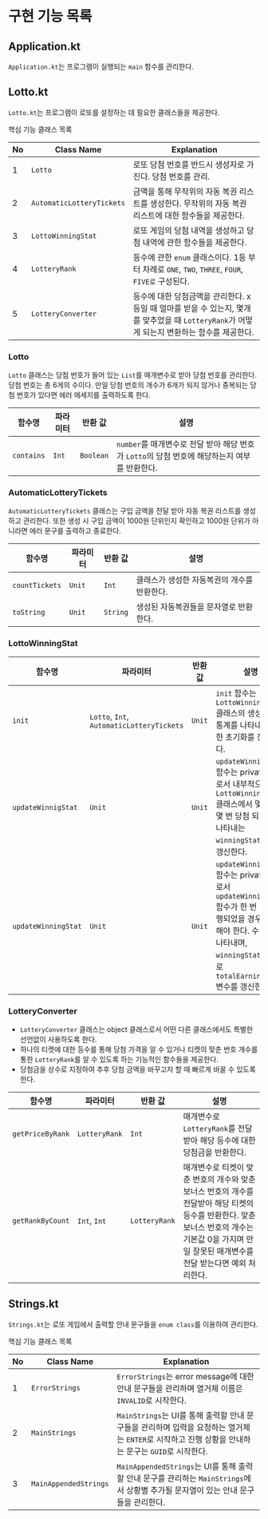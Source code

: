 # 구현 기능 목록

## Application.kt

`Application.kt`는 프로그램이 실행되는 `main` 함수를 관리한다.

## Lotto.kt

`Lotto.kt`는 프로그램이 로또를 설정하는 데 필요한 클래스들을 제공한다.

핵심 기능 클래스 목록

|No| Class Name              | Explanation                                                |
|---|-------------------------|------------------------------------------------------------|
|1| `Lotto`                   | 로또 당첨 번호를 반드시 생성자로 가진다. 당첨 번호를 관리.                         |
|2| `AutomaticLotteryTickets` | 금액을 통해 무작위의 자동 복권 리스트를 생성한다. 무작위의 자동 복권 리스트에 대한 함수들을 제공한다. |
|3| `LottoWinningStat`        | 로또 게임의 당첨 내역을 생성하고 당첨 내역에 관한 함수들을 제공한다.                    |
|4|`LotteryRank`|등수에 관한 `enum` 클래스이다. 1등 부터 차례로 `ONE`, `TWO`, `THREE`, `FOUR`, `FIVE로` 구성된다.|
|5|`LotteryConverter`| 등수에 대한 당첨금액을 관리한다. x등일 때 얼마를 받을 수 있는지, 몇개를 맞추었을 때 `LotteryRank`가 어떻게 되는지 변환하는 함수를 제공한다.|


### Lotto

`Lotto` 클래스는 당첨 번호가 들어 있는 `List`를 매개변수로 받아 당첨 번호를 관리한다. 당첨 번호는 총 6게의 수이다. 만일 당첨 번호의 개수가 6개가 되지 않거나 중복되는 당첨 번호가 있다면 에러 메세지를
출력하도록 한다.

| 함수명      | 파라미터 | 반환 값    | 설명                                                       |
|----------|------|---------|----------------------------------------------------------|
| `contains` | `Int`  | `Boolean` | `number`를 매개변수로 전달 받아 해당 번호가 `Lotto`의 당첨 번호에 해당하는지 여부를 반환한다. |

### AutomaticLotteryTickets

`AutomaticLotteryTickets` 클래스는 구입 금액을 전달 받아 자동 복권 리스트를 생성하고 관리한다.
또한 생성 시 구입 금액이 1000원 단위인지 확인하고 1000원 단위가 아니라면 에러 문구를 출력하고 종료한다.

| 함수명          | 파라미터 | 반환 값 | 설명                       |
|--------------|------|------|--------------------------|
| `countTickets` | `Unit` | `Int`  | 클래스가 생성한 자동복권의 개수를 반환한다. |
| `toString`| `Unit` |`String`|생성된 자동복권들을 문자열로 반환한다.|

### LottoWinningStat

| 함수명  | 파라미터                                | 반환 값 | 설명                                                                                                                                      |
|------|-------------------------------------|------|-----------------------------------------------------------------------------------------------------------------------------------------|
| `init` | `Lotto`, `Int`, `AutomaticLotteryTickets` | `Unit` | `init` 함수는 `LottoWinningStat` 클래스의 생성자로서 통계를 나타내기 위한 초기화를 진행한다.                                                                             |
| `updateWinnigStat` | `Unit`                                | `Unit` | `updateWinningStat` 함수는 private 함수로서 내부적으로 `LottoWinningStat` 클래스에서 몇 등이 몇 번 당첨 되었는지 나타내는 `winningStat` 변수를 갱신한다.                             |
|`updateWinningStat`| `Unit`                                |`Unit`| `updateWinnigStat` 함수는 private 함수로서 `updateWinningStat` 함수가 한 번 이상 실행되었을 경우 실행해야 한다. 수익률을 나타내며, `winningStat`을 토대로 `totalEarningRate` 변수를 갱신한다. |

### LotteryConverter

- `LotteryConverter` 클래스는 object 클래스로서 어떤 다른 클래스에서도 특별한 선언없이 사용하도록 한다.
- 하나의 티켓에 대한 등수를 통해 당첨 가격을 알 수 있거나 티켓의 맞춘 번호 개수를 통한 `LotteryRank`를 알 수 있도록 하는 기능적인 함수들을 제공한다.
- 당첨금을 상수로 지정하여 추후 당첨 금액을 바꾸고자 할 때 빠르게 바꿀 수 있도록 한다.

|함수명| 파라미터        |반환 값|설명|
|---|-------------|---|---|
|`getPriceByRank`| `LotteryRank` |`Int`|매개변수로 `LotteryRank`를 전달 받아 해당 등수에 대한 당첨금을 반환한다.|
|`getRankByCount`| `Int`, `Int`    |`LotteryRank`| 매개변수로 티켓이 맞춘 번호의 개수와 맞춘 보너스 번호의 개수를 전달받아 해당 티켓의 등수를 반환한다. 맞춘 보너스 번호의 개수는 기본값 0을 가지며 만일 잘못된 매개변수를 전달 받는다면 예외 처리한다.|


## Strings.kt

`Strings.kt`는 로또 게임에서 출력할 안내 문구들을 `enum class`를 이용하여 관리한다.

핵심 기능 클래스 목록

|No| Class Name              | Explanation                                                                                    |
|---|-------------------------|------------------------------------------------------------------------------------------------|
|1| `ErrorStrings`                   | `ErrorStrings`는 error message에 대한 안내 문구들을 관리하며 열거체 이름은 `INVALID`로 시작한다.                        |
|2| `MainStrings` | `MainStrings`는 UI를 통해 출력할 안내 문구들을 관리하며 입력을 요청하는 열거체는 `ENTER`로 시작하고 진행 상황을 안내하는 문구는 `GUID`로 시작한다. |
|3| `MainAppendedStrings`        | `MainAppendedStrings`는 UI를 통해 출력할 안내 문구를 관리하는 `MainStrings`에서 상황별 추가될 문자열이 있는 안내 문구들을 관리한다.|